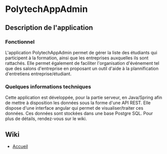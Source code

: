 PolytechAppAdmin
================

## Description de l'application

### Fonctionnel
L'application PolytechAppAdmin permet de gérer la liste des étudiants qui participent à la formation, ainsi que les entreprises auxquelles ils sont rattachés. Elle permet également de faciliter l'organisation d'événement tel que des salons d'entreprise en proposant un outil d'aide à la plannification d'entretiens entreprise/étudiant. 

### Quelques informations techniques
Cette application est développée, pour la partie serveur, en Java/Spring afin de mettre à disposition les données sous la forme d'une API REST. Elle dispose d'une interface angular qui permet de visualiser/traiter ces données. Ces données sont stockées dans une base Postgre SQL. Pour plus de détails, rendez-vous sur le wiki. 

## Wiki
- [Accueil](../../wiki)

